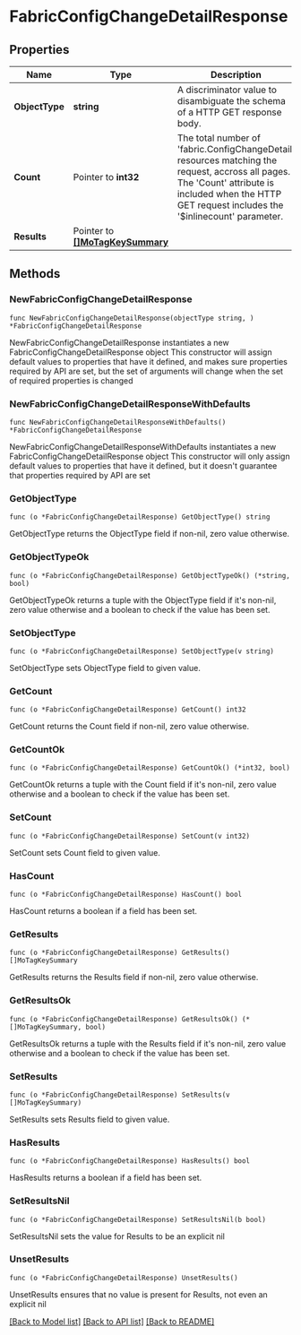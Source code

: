 # FabricConfigChangeDetailResponse

## Properties

Name | Type | Description | Notes
------------ | ------------- | ------------- | -------------
**ObjectType** | **string** | A discriminator value to disambiguate the schema of a HTTP GET response body. | 
**Count** | Pointer to **int32** | The total number of &#39;fabric.ConfigChangeDetail&#39; resources matching the request, accross all pages. The &#39;Count&#39; attribute is included when the HTTP GET request includes the &#39;$inlinecount&#39; parameter. | [optional] 
**Results** | Pointer to [**[]MoTagKeySummary**](mo.TagKeySummary.md) |  | [optional] 

## Methods

### NewFabricConfigChangeDetailResponse

`func NewFabricConfigChangeDetailResponse(objectType string, ) *FabricConfigChangeDetailResponse`

NewFabricConfigChangeDetailResponse instantiates a new FabricConfigChangeDetailResponse object
This constructor will assign default values to properties that have it defined,
and makes sure properties required by API are set, but the set of arguments
will change when the set of required properties is changed

### NewFabricConfigChangeDetailResponseWithDefaults

`func NewFabricConfigChangeDetailResponseWithDefaults() *FabricConfigChangeDetailResponse`

NewFabricConfigChangeDetailResponseWithDefaults instantiates a new FabricConfigChangeDetailResponse object
This constructor will only assign default values to properties that have it defined,
but it doesn't guarantee that properties required by API are set

### GetObjectType

`func (o *FabricConfigChangeDetailResponse) GetObjectType() string`

GetObjectType returns the ObjectType field if non-nil, zero value otherwise.

### GetObjectTypeOk

`func (o *FabricConfigChangeDetailResponse) GetObjectTypeOk() (*string, bool)`

GetObjectTypeOk returns a tuple with the ObjectType field if it's non-nil, zero value otherwise
and a boolean to check if the value has been set.

### SetObjectType

`func (o *FabricConfigChangeDetailResponse) SetObjectType(v string)`

SetObjectType sets ObjectType field to given value.


### GetCount

`func (o *FabricConfigChangeDetailResponse) GetCount() int32`

GetCount returns the Count field if non-nil, zero value otherwise.

### GetCountOk

`func (o *FabricConfigChangeDetailResponse) GetCountOk() (*int32, bool)`

GetCountOk returns a tuple with the Count field if it's non-nil, zero value otherwise
and a boolean to check if the value has been set.

### SetCount

`func (o *FabricConfigChangeDetailResponse) SetCount(v int32)`

SetCount sets Count field to given value.

### HasCount

`func (o *FabricConfigChangeDetailResponse) HasCount() bool`

HasCount returns a boolean if a field has been set.

### GetResults

`func (o *FabricConfigChangeDetailResponse) GetResults() []MoTagKeySummary`

GetResults returns the Results field if non-nil, zero value otherwise.

### GetResultsOk

`func (o *FabricConfigChangeDetailResponse) GetResultsOk() (*[]MoTagKeySummary, bool)`

GetResultsOk returns a tuple with the Results field if it's non-nil, zero value otherwise
and a boolean to check if the value has been set.

### SetResults

`func (o *FabricConfigChangeDetailResponse) SetResults(v []MoTagKeySummary)`

SetResults sets Results field to given value.

### HasResults

`func (o *FabricConfigChangeDetailResponse) HasResults() bool`

HasResults returns a boolean if a field has been set.

### SetResultsNil

`func (o *FabricConfigChangeDetailResponse) SetResultsNil(b bool)`

 SetResultsNil sets the value for Results to be an explicit nil

### UnsetResults
`func (o *FabricConfigChangeDetailResponse) UnsetResults()`

UnsetResults ensures that no value is present for Results, not even an explicit nil

[[Back to Model list]](../README.md#documentation-for-models) [[Back to API list]](../README.md#documentation-for-api-endpoints) [[Back to README]](../README.md)


